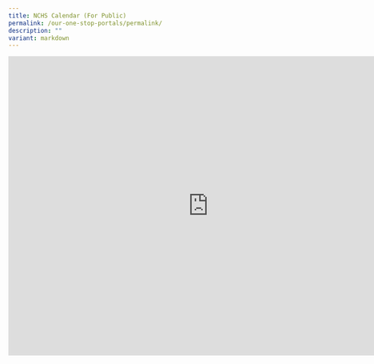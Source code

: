```yaml
---
title: NCHS Calendar (For Public)
permalink: /our-one-stop-portals/permalink/
description: ""
variant: markdown
---
```

<iframe src="https://docs.google.com/spreadsheets/d/1sre47n5v3AybLWoACT7PF-gEhbyEyOMK" style="border: 0" width="800" height="600" frameborder="0" scrolling="no"></iframe>


